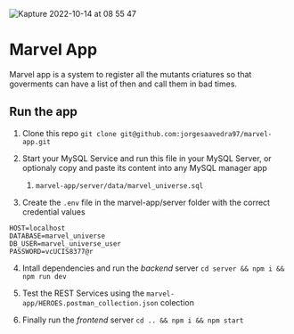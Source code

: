 
![Kapture 2022-10-14 at 08 55 47](https://user-images.githubusercontent.com/25853859/195866214-fcbfd3b1-1482-45d1-8822-8003fd1bbf9d.gif)

# Marvel App
Marvel app is a system to register all the mutants criatures so that goverments can have a list of then and call them in bad times.

## Run the app
1. Clone this repo
`git clone git@github.com:jorgesaavedra97/marvel-app.git`

2. Start your MySQL Service and run this file in your MySQL Server, or optionaly copy and paste its content into any MySQL manager app
    1.  `marvel-app/server/data/marvel_universe.sql`

3. Create the `.env` file in the marvel-app/server folder with the correct credential values
```
HOST=localhost
DATABASE=marvel_universe
DB_USER=marvel_universe_user
PASSWORD=vcUCIS8377@r
```

4. Intall dependencies and run the *backend* server
`cd server && npm i && npm run dev`


5. Test the REST Services using the `marvel-app/HEROES.postman_collection.json` colection


6. Finally run the *frontend* server
`cd .. && npm i && npm start`

